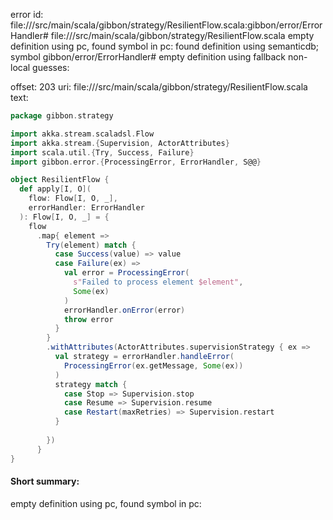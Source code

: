 error id: file://<WORKSPACE>/src/main/scala/gibbon/strategy/ResilientFlow.scala:gibbon/error/ErrorHandler#
file://<WORKSPACE>/src/main/scala/gibbon/strategy/ResilientFlow.scala
empty definition using pc, found symbol in pc: 
found definition using semanticdb; symbol gibbon/error/ErrorHandler#
empty definition using fallback
non-local guesses:

offset: 203
uri: file://<WORKSPACE>/src/main/scala/gibbon/strategy/ResilientFlow.scala
text:
```scala
package gibbon.strategy

import akka.stream.scaladsl.Flow
import akka.stream.{Supervision, ActorAttributes}
import scala.util.{Try, Success, Failure}
import gibbon.error.{ProcessingError, ErrorHandler, S@@}

object ResilientFlow {
  def apply[I, O](
    flow: Flow[I, O, _],
    errorHandler: ErrorHandler
  ): Flow[I, O, _] = {
    flow
      .map{ element => 
        Try(element) match {
          case Success(value) => value
          case Failure(ex) =>
            val error = ProcessingError(
              s"Failed to process element $element",
              Some(ex)
            )
            errorHandler.onError(error)
            throw error
          }
        }
        .withAttributes(ActorAttributes.supervisionStrategy { ex =>
          val strategy = errorHandler.handleError(
            ProcessingError(ex.getMessage, Some(ex))
          )
          strategy match {
            case Stop => Supervision.stop
            case Resume => Supervision.resume
            case Restart(maxRetries) => Supervision.restart
          }
          
        })
      }
}
```


#### Short summary: 

empty definition using pc, found symbol in pc: 